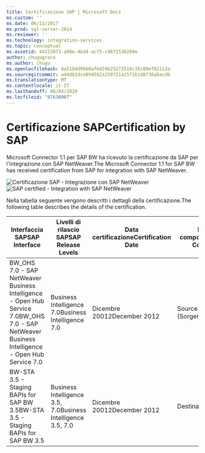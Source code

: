 ```yaml
---
title: Certificazione SAP | Microsoft Docs
ms.custom: ''
ms.date: 06/13/2017
ms.prod: sql-server-2014
ms.reviewer: ''
ms.technology: integration-services
ms.topic: conceptual
ms.assetid: 44213071-a98e-4bd4-acf5-c9872536269e
author: chugugrace
ms.author: chugu
ms.openlocfilehash: 8a519dd9b60af6659b25272518c35c00ef82113a
ms.sourcegitcommit: ad4d92dce894592a259721a1571b1d8736abacdb
ms.translationtype: MT
ms.contentlocale: it-IT
ms.lasthandoff: 08/04/2020
ms.locfileid: "87638007"
---
```

# <a name="certification-by-sap"></a><span data-ttu-id="da3ef-102">Certificazione SAP</span><span class="sxs-lookup"><span data-stu-id="da3ef-102">Certification by SAP</span></span>
  <span data-ttu-id="da3ef-103">Microsoft Connector 1.1 per SAP BW ha ricevuto la certificazione da SAP per l'integrazione con SAP NetWeaver.</span><span class="sxs-lookup"><span data-stu-id="da3ef-103">The Microsoft Connector 1.1 for SAP BW has received certification from SAP for integration with SAP NetWeaver.</span></span>  
  
 <span data-ttu-id="da3ef-104">![Certificazione SAP - Integrazione con SAP NetWeaver](media/sapcertifiedforssis11.gif "Certificazione SAP - Integrazione con SAP NetWeaver")</span><span class="sxs-lookup"><span data-stu-id="da3ef-104">![SAP certified - Integration with SAP NetWeaver](media/sapcertifiedforssis11.gif "SAP certified - Integration with SAP NetWeaver")</span></span>  
  
 <span data-ttu-id="da3ef-105">Nella tabella seguente vengono descritti i dettagli della certificazione.</span><span class="sxs-lookup"><span data-stu-id="da3ef-105">The following table describes the details of the certification.</span></span>  
  
|<span data-ttu-id="da3ef-106">Interfaccia SAP</span><span class="sxs-lookup"><span data-stu-id="da3ef-106">SAP Interface</span></span>|<span data-ttu-id="da3ef-107">Livelli di rilascio SAP</span><span class="sxs-lookup"><span data-stu-id="da3ef-107">SAP Release Levels</span></span>|<span data-ttu-id="da3ef-108">Data certificazione</span><span class="sxs-lookup"><span data-stu-id="da3ef-108">Certification Date</span></span>|<span data-ttu-id="da3ef-109">Relativo componente</span><span class="sxs-lookup"><span data-stu-id="da3ef-109">Related Component</span></span>|  
|-------------------|------------------------|------------------------|-----------------------|  
|<span data-ttu-id="da3ef-110">BW_OHS 7.0 - SAP NetWeaver Business Intelligence - Open Hub Service 7.0</span><span class="sxs-lookup"><span data-stu-id="da3ef-110">BW_OHS 7.0 - SAP NetWeaver Business Intelligence - Open Hub Service 7.0</span></span>|<span data-ttu-id="da3ef-111">Business Intelligence 7.0</span><span class="sxs-lookup"><span data-stu-id="da3ef-111">Business Intelligence 7.0</span></span>|<span data-ttu-id="da3ef-112">Dicembre 20012</span><span class="sxs-lookup"><span data-stu-id="da3ef-112">December 2012</span></span>|<span data-ttu-id="da3ef-113">Source (Sorgente)</span><span class="sxs-lookup"><span data-stu-id="da3ef-113">Source</span></span>|  
|<span data-ttu-id="da3ef-114">BW-STA 3.5 - Staging BAPIs for SAP BW 3.5</span><span class="sxs-lookup"><span data-stu-id="da3ef-114">BW-STA 3.5 - Staging BAPIs for SAP BW 3.5</span></span>|<span data-ttu-id="da3ef-115">Business Intelligence 3.5, 7.0</span><span class="sxs-lookup"><span data-stu-id="da3ef-115">Business Intelligence 3.5, 7.0</span></span>|<span data-ttu-id="da3ef-116">Dicembre 20012</span><span class="sxs-lookup"><span data-stu-id="da3ef-116">December 2012</span></span>|<span data-ttu-id="da3ef-117">Destination</span><span class="sxs-lookup"><span data-stu-id="da3ef-117">Destination</span></span>|  
  
  
